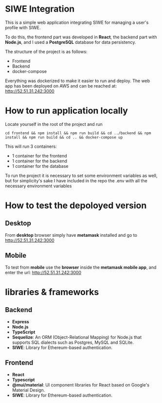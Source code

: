 # SIWE Integration

This is a simple web application integrating SIWE for managing a user's profile with SIWE.

To do this, the frontend part was developed in **React**, the backend part with **Node.js**, and I used a **PostgreSQL** database for data persistency.

The structure of the project is as follows:

- Frontend
- Backend
- docker-compose


Everything was dockerized to make it easier to run and deploy.
The web app has been deployed on AWS and can be reached at: http://52.51.31.242:3000


# How to run application locally

Locate yourself in the root of the project and run 

    cd frontend && npm install && npm run build && cd ../backend && npm install && npm run build && cd .. && docker-compose up

This will run 3 containers:
- 1 container for the frontend
- 1 container for the backend
- 1 container for the database

To run the project it is necessary to set some environment variables as well, but for simplicity's sake I have included in the repo the .env with all the necessary environment variables

# How to test the depoloyed version
## Desktop

From **desktop** browser simply have **metamask** installed and go to http://52.51.31.242:3000

## Mobile
To test from **mobile** use the **browser** inside the **metamask mobile app**, and enter the url: http://52.51.31.242:3000

# libraries & frameworks

## Backend

- **Express**
- **Node.js**
- **TypeScript**
- **Sequelize**: An ORM (Object-Relational Mapping) for Node.js that supports SQL dialects such as Postgres, MySQL and SQLite.
- **SIWE**: Library for Ethereum-based authentication.

## Frontend
- **React**
- **Typescript**
- **@mui/material**: UI component libraries for React based on Google's Material Design.
- **SIWE**: Library for Ethereum-based authentication.
